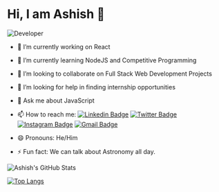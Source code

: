 # Hi, I am Ashish 👋

<img src="https://ashish11chawda.github.io/images/Developer.gif" alt="Developer" />

- 🔭 I’m currently working on React
- 🌱 I’m currently learning NodeJS and Competitive Programming
- 👯 I’m looking to collaborate on Full Stack Web Development Projects
- 🤔 I’m looking for help in finding internship opportunities
- 💬 Ask me about JavaScript
- 📫 How to reach me: 
[![Linkedin Badge](https://img.shields.io/badge/-AshishChawda-blue?style=flat-square&logo=Linkedin&logoColor=white&link=https://www.linkedin.com/in/ashish11chawda/)](https://www.linkedin.com/in/ashishchawda/)
[![Twitter Badge](https://img.shields.io/badge/-@ashish11chawda-1ca0f1?style=flat-square&labelColor=1ca0f1&logo=twitter&logoColor=white&link=https://twitter.com/ashish11chawda)](https://twitter.com/ashish11chawda)
[![Instagram Badge](https://img.shields.io/badge/-@_tachyon._-f56040?style=flat-square&logo=instagram&logoColor=white&link=https://instagram.com/ashish11chawda/)](https://instagram.com/_tachyon._)
[![Gmail Badge](https://img.shields.io/badge/-ashish11chawda@gmail.com-db4437?style=flat-square&logo=Gmail&logoColor=white&link=mailto:ashish11chawda@gmail.com)](mailto:ashish11chawda@gmail.com)

- 😄 Pronouns: He/Him
- ⚡ Fun fact: We can talk about Astronomy all day.

![Ashish's GitHub Stats](https://github-readme-stats.vercel.app/api?username=ashish11chawda&show_icons=true&hide_border=true&title_color=fff&icon_color=fc531f&text_color=fff&bg_color=121212&include_all_commits=true)

[![Top Langs](https://github-readme-stats.vercel.app/api/top-langs/?username=ashish11chawda&hide=html&layout=compact)](https://github.com/pixan198/github-readme-stats)
